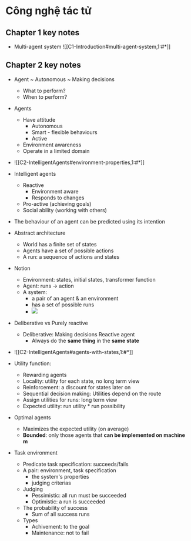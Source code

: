 # Công nghệ tác tử

## Chapter 1 key notes
- Multi-agent system ![[C1-Introduction#multi-agent-system,1:#*]]

## Chapter 2 key notes
- Agent ~ Autonomous ~ Making decisions
  - What to perform?
  - When to perform?

- Agents
  - Have attitude
    - Autonomous
    - Smart - flexible behaviours
    - Active
  - Environment awareness
  - Operate in a limited domain

- ![[C2-IntelligentAgents#environment-properties,1:#*]]

- Intelligent agents
  - Reactive
    - Environment aware
    - Responds to changes
  - Pro-active (achieving goals)
  - Social ability (working with others)

- The behaviour of an agent can be predicted using its intention

- Abstract architecture
  - World has a finite set of states
  - Agents have a set of possible actions
  - A run: a sequence of actions and states

- Notion
  - Environment: states, initial states, transformer function
  - Agent: runs -> action
  - A system: 
    - a pair of an agent & an environment
    - has a set of possible runs
    - ![](./assets/images/2021-12-19-17-55-51.png) 

- Deliberative vs Purely reactive
  - Deliberative: Making decisions Reactive agent
    - Always do the **same thing** in the **same state**

- ![[C2-IntelligentAgents#agents-with-states,1:#*]]

- Utility function:
  - Rewarding agents
  - Locality: utility for each state, no long term view
  - Reinforcement: a discount for states later on
  - Sequential decision making: Utilities depend on the route
  - Assign utilities for runs: long term view
  - Expected utility: run utility * run possibility

- Optimal agents
  - Maximizes the expected utility (on average)
  - **Bounded**: only those agents that **can be implemented on machine m**

- Task environment
  - Predicate task specification: succeeds/fails
  - A pair: environment, task specification
    - the system's properties
    - judging criterias
  - Judging
    - Pessimistic: all run must be succeeded
    - Optimistic: a run is succeeded
  - The probability of success
    - Sum of all success runs
  - Types
    - Achivement: to the goal
    - Maintenance: not to fail